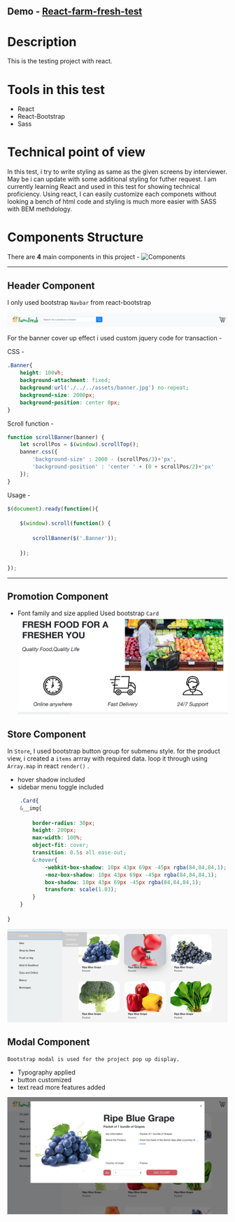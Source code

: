 Demo - [React-farm-fresh-test](https://crayonnova.github.io/react-farm-fresh-test/)
---

# Description
This is the testing project with react.

# Tools in this test
- React
- React-Bootstrap
- Sass

# Technical point of view
 
In this test, i try to write styling as same as the given screens by interviewer. May be i can update with some additional styling for futher request. I am currently learning React and used in this test for showing technical proficiency. Using react, I can easily customize each componets without looking a bench of html code and styling is much more easier with SASS with BEM methdology.

# Components Structure
There are __4__ main components in this project - 
![Components](src/components/component-ss.jpg "Components")

------
## Header Component
I only used bootstrap `Navbar` from react-bootstrap

![alt text](header.jpg "Header component")

For the banner cover up effect i used custom jquery code for transaction - 

CSS - 
```css
.Banner{
    height: 100vh;
    background-attachment: fixed;
    background:url('./../../assets/banner.jpg') no-repeat;
    background-size: 2000px;
    background-position: center 0px;
}
```

Scroll function - 
```javascript
function scrollBanner(banner) {
	let scrollPos = $(window).scrollTop();
	banner.css({
		'background-size' : 2000 - (scrollPos/3)+'px',
		'background-position' : 'center ' + (0 + scrollPos/2)+'px'
	});
}
```

Usage - 

```javascript
$(document).ready(function(){
	
	$(window).scroll(function() {
	
		scrollBanner($('.Banner'));

	});

});
```

------

## Promotion Component
- Font family and size applied
Used bootstrap `Card`
![Promotion component](promotion.jpg "Promotion component")


## Store Component

In `Store`, I used bootstrap button group for submenu style.
for the product view, i created a `items` arrray with required data. loop it through using `Array.map` in react `render()` .

 - hover shadow included
 - sidebar menu toggle included



```css
    .Card{
    &__img{
        
        border-radius: 30px;
        height: 200px;
        max-width: 100%;
        object-fit: cover;
        transition: 0.5s all ease-out;
        &:hover{
            -webkit-box-shadow: 10px 43px 69px -45px rgba(84,84,84,1);
            -moz-box-shadow: 10px 43px 69px -45px rgba(84,84,84,1);
            box-shadow: 10px 43px 69px -45px rgba(84,84,84,1);
            transform: scale(1.03);
        }
    }
    
}
```

![Store component](store.jpg "Store component")

## Modal Component
    Bootstrap modal is used for the project pop up display.

- Typography applied
- button customized
- text read more features added

![Modal component](modal.jpg "Modal component")
















	
